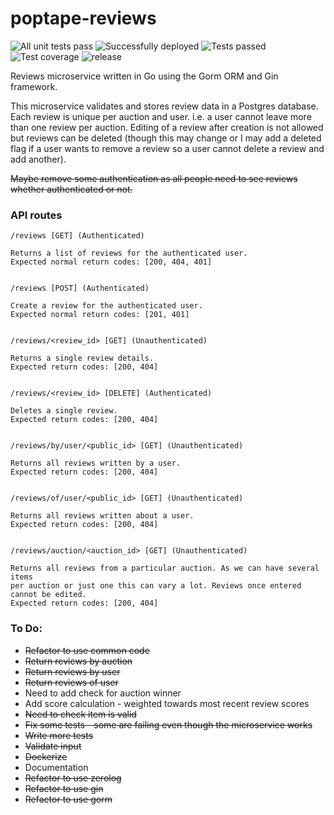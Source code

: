 # poptape-reviews
![All unit tests pass](https://github.com/cliveyg/poptape-reviews/actions/workflows/unit-tests.yml/badge.svg) ![Successfully deployed](https://github.com/cliveyg/poptape-reviews/actions/workflows/post-merge-deployment.yml/badge.svg) ![Tests passed](https://img.shields.io/endpoint?url=https://gist.githubusercontent.com/cliveyg/c0dcede40c842bca92c6f8a5e4583c3c/raw/c7cc81f61b93d183e4e23588acf59f0f62614b1f/poptape-reviews-go-tests.json&label=Tests) ![Test coverage](https://img.shields.io/endpoint?url=https://gist.githubusercontent.com/cliveyg/c0dcede40c842bca92c6f8a5e4583c3c/raw/5c2990d505cc30965a424e538a4aae4c3f8050ca/poptape-reviews-go-coverage.json&label=Test%20Coverage) ![release](https://img.shields.io/github/v/release/cliveyg/poptape-reviews)



Reviews microservice written in Go using the Gorm ORM and Gin framework. 

This microservice validates and stores review data in a Postgres database.
Each review is unique per auction and user. i.e. a user cannot leave more
than one review per auction. Editing of a review after creation is not allowed
but reviews can be deleted (though this may change or I may add a deleted flag
if a user wants to remove a review so a user cannot delete a review and add
another).

~~Maybe remove some authentication as all people need to see reviews whether 
authenticated or not.~~

### API routes

```
/reviews [GET] (Authenticated)

Returns a list of reviews for the authenticated user.
Expected normal return codes: [200, 404, 401]


/reviews [POST] (Authenticated)

Create a review for the authenticated user.
Expected normal return codes: [201, 401]


/reviews/<review_id> [GET] (Unauthenticated)

Returns a single review details.
Expected return codes: [200, 404]


/reviews/<review_id> [DELETE] (Authenticated)

Deletes a single review.
Expected return codes: [200, 404]


/reviews/by/user/<public_id> [GET] (Unauthenticated)

Returns all reviews written by a user.
Expected return codes: [200, 404]


/reviews/of/user/<public_id> [GET] (Unauthenticated)

Returns all reviews written about a user.
Expected return codes: [200, 404]


/reviews/auction/<auction_id> [GET] (Unauthenticated)

Returns all reviews from a particular auction. As we can have several items
per auction or just one this can vary a lot. Reviews once entered cannot be edited.
Expected return codes: [200, 404]

```

### To Do:
* ~~Refactor to use common code~~
* ~~Return reviews by auction~~
* ~~Return reviews by user~~
* ~~Return reviews of user~~
* Need to add check for auction winner
* Add score calculation - weighted towards most recent review scores
* ~~Need to check item is valid~~
* ~~Fix some tests - some are failing even though the microservice works~~
* ~~Write more tests~~
* ~~Validate input~~
* ~~Dockerize~~
* Documentation
* ~~Refactor to use zerolog~~
* ~~Refactor to use gin~~
* ~~Refactor to use gorm~~
